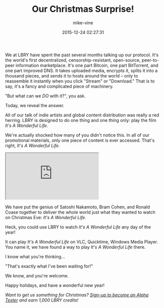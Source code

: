 ﻿---
author: mike-vine
title: Our Christmas Surprise!
date: '2015-12-24 02:27:31'
---

We at LBRY have spent the past several months talking up our protocol. It's the world's first decentralized, censorship-resistant, open-source, peer-to-peer information marketplace. It's one part Bitcoin, one part BitTorrent, and one part improved DNS. It takes uploaded media, encrypts it, splits it into a thousand pieces, and sends it to hosts around the world – only to reassemble it instantly when you click "Stream" or "Download." That is to say, it's a fancy and complicated piece of machinery.

"But what can we *DO* with it?", you ask.

Today, we reveal the answer.

All of our talk of indie artists and global content distribution was really a red herring. LBRY is designed to do one thing and one thing only: play the film *It's A Wonderful Life*.

We're actually shocked how many of you didn't notice this. In all of our promotional materials, only one piece of content is ever accessed. That's right, *It's A Wonderful Life*.

<iframe src="https://www.youtube.com/embed/BNtivEJKHxI" allowfullscreen></iframe>

We have put the genius of Satoshi Nakamoto, Bram Cohen, and Ronald Coase together to deliver the whole world just what they wanted to watch on Christmas Eve: *It's A Wonderful Life*.

Heck, you could use LBRY to watch *It's A Wonderful Life* any day of the year!

It can play *It's A Wonderful Life* on VLC, Quicktime, Windows Media Player. You name it, we have found a way to play *It's A Wonderful Life* there.

I know what you're thinking...

"That's exactly what I've been waiting for!"

We know, and you're welcome.

Happy holidays, and have a wonderful new year!

*Want to get us something for Christmas? [Sign-up to become an Alpha Tester](https://lbry.io/get) and earn 1,000 LBRY credits!*
